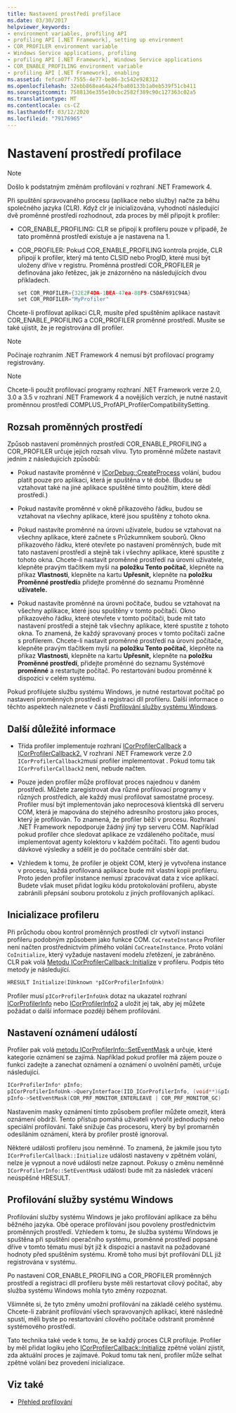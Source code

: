 ```yaml
---
title: Nastavení prostředí profilace
ms.date: 03/30/2017
helpviewer_keywords:
- environment variables, profiling API
- profiling API [.NET Framework], setting up environment
- COR_PROFILER environment variable
- Windows Service applications, profiling
- profiling API [.NET Framework], Windows Service applications
- COR_ENABLE_PROFILING environment variable
- profiling API [.NET Framework], enabling
ms.assetid: fefca07f-7555-4e77-be86-3c542e928312
ms.openlocfilehash: 32ebb868ea64a24fba80133b1a0eb539f51cb411
ms.sourcegitcommit: 7588136e355e10cbc2582f389c90c127363c02a5
ms.translationtype: MT
ms.contentlocale: cs-CZ
ms.lasthandoff: 03/12/2020
ms.locfileid: "79176965"
---
```

# <a name="setting-up-a-profiling-environment"></a>Nastavení prostředí profilace
> [!NOTE]
> Došlo k podstatným změnám profilování v rozhraní .NET Framework 4.  
  
 Při spuštění spravovaného procesu (aplikace nebo služby) načte za běhu společného jazyka (CLR). Když clr je inicializována, vyhodnotí následující dvě proměnné prostředí rozhodnout, zda proces by měl připojit k profiler:  
  
- COR_ENABLE_PROFILING: CLR se připojí k profileru pouze v případě, že tato proměnná prostředí existuje a je nastavena na 1.  
  
- COR_PROFILER: Pokud COR_ENABLE_PROFILING kontrola projde, CLR připojí k profiler, který má tento CLSID nebo ProgID, které musí být uloženy dříve v registru. Proměnná prostředí COR_PROFILER je definována jako řetězec, jak je znázorněno na následujících dvou příkladech.  
  
    ```cpp  
    set COR_PROFILER={32E2F4DA-1BEA-47ea-88F9-C5DAF691C94A}  
    set COR_PROFILER="MyProfiler"  
    ```  
  
 Chcete-li profilovat aplikaci CLR, musíte před spuštěním aplikace nastavit COR_ENABLE_PROFILING a COR_PROFILER proměnné prostředí. Musíte se také ujistit, že je registrována dll profiler.  
  
> [!NOTE]
> Počínaje rozhraním .NET Framework 4 nemusí být profilovací programy registrovány.  
  
> [!NOTE]
> Chcete-li použít profilovací programy rozhraní .NET Framework verze 2.0, 3.0 a 3.5 v rozhraní .NET Framework 4 a novějších verzích, je nutné nastavit proměnnou prostředí COMPLUS_ProfAPI_ProfilerCompatibilitySetting.  
  
## <a name="environment-variable-scope"></a>Rozsah proměnných prostředí  
 Způsob nastavení proměnných prostředí COR_ENABLE_PROFILING a COR_PROFILER určuje jejich rozsah vlivu. Tyto proměnné můžete nastavit jedním z následujících způsobů:  
  
- Pokud nastavíte proměnné v [ICorDebug::CreateProcess](../../../../docs/framework/unmanaged-api/debugging/icordebug-createprocess-method.md) volání, budou platit pouze pro aplikaci, která je spuštěna v té době. (Budou se vztahovat také na jiné aplikace spuštěné tímto použitím, které dědí prostředí.)  
  
- Pokud nastavíte proměnné v okně příkazového řádku, budou se vztahovat na všechny aplikace, které jsou spuštěny z tohoto okna.  
  
- Pokud nastavíte proměnné na úrovni uživatele, budou se vztahovat na všechny aplikace, které začnete s Průzkumníkem souborů. Okno příkazového řádku, které otevřete po nastavení proměnných, bude mít tato nastavení prostředí a stejně tak i všechny aplikace, které spustíte z tohoto okna. Chcete-li nastavit proměnné prostředí na úrovni uživatele, klepněte pravým tlačítkem myši na **položku Tento počítač**, klepněte na příkaz **Vlastnosti**, klepněte na kartu **Upřesnit,** klepněte na **položku Proměnné prostředí**a přidejte proměnné do seznamu Proměnné **uživatele.**  
  
- Pokud nastavíte proměnné na úrovni počítače, budou se vztahovat na všechny aplikace, které jsou spuštěny v tomto počítači. Okno příkazového řádku, které otevřete v tomto počítači, bude mít tato nastavení prostředí a stejně tak všechny aplikace, které spustíte z tohoto okna. To znamená, že každý spravovaný proces v tomto počítači začne s profilerem. Chcete-li nastavit proměnné prostředí na úrovni počítače, klepněte pravým tlačítkem myši na **položku Tento počítač**, klepněte na příkaz **Vlastnosti**, klepněte na kartu **Upřesnit,** klepněte na **položku Proměnné prostředí**, přidejte proměnné do seznamu Systémové **proměnné** a restartujte počítač. Po restartování budou proměnné k dispozici v celém systému.  
  
 Pokud profilujete službu systému Windows, je nutné restartovat počítač po nastavení proměnných prostředí a registraci dll profileru. Další informace o těchto aspektech naleznete v části [Profilování služby systému Windows](#windows_service).  
  
## <a name="additional-considerations"></a>Další důležité informace  
  
- Třída profiler implementuje rozhraní [ICorProfilerCallback](icorprofilercallback-interface.md) a [ICorProfilerCallback2.](icorprofilercallback2-interface.md) V rozhraní .NET Framework verze 2.0 `ICorProfilerCallback2`musí profiler implementovat . Pokud tomu tak `ICorProfilerCallback2` není, nebude načten.  
  
- Pouze jeden profiler může profilovat proces najednou v daném prostředí. Můžete zaregistrovat dva různé profilovací programy v různých prostředích, ale každý musí profilovat samostatné procesy. Profiler musí být implementován jako neprocesová klientská dll serveru COM, která je mapována do stejného adresního prostoru jako proces, který je profilován. To znamená, že profiler běží v procesu. Rozhraní .NET Framework nepodporuje žádný jiný typ serveru COM. Například pokud profiler chce sledovat aplikace ze vzdáleného počítače, musí implementovat agenty kolektoru v každém počítači. Tito agenti budou dávkové výsledky a sdělit je do počítače centrální sběr dat.  
  
- Vzhledem k tomu, že profiler je objekt COM, který je vytvořena instance v procesu, každá profilovaná aplikace bude mít vlastní kopii profileru. Proto jeden profiler instance nemusí zpracovávat data z více aplikací. Budete však muset přidat logiku kódu protokolování profileru, abyste zabránili přepsání souboru protokolu z jiných profilovaných aplikací.  
  
## <a name="initializing-the-profiler"></a>Inicializace profileru  
 Při průchodu obou kontrol proměnných prostředí clr vytvoří instanci profileru podobným způsobem jako funkce COM. `CoCreateInstance` Profiler není načten prostřednictvím přímého volání `CoCreateInstance`. Proto volání `CoInitialize`, který vyžaduje nastavení modelu zřetězení, je zabráněno. CLR pak volá [Metodu ICorProfilerCallback::Initialize](icorprofilercallback-initialize-method.md) v profileru. Podpis této metody je následující.  
  
```cpp  
HRESULT Initialize(IUnknown *pICorProfilerInfoUnk)  
```  
  
 Profiler musí `pICorProfilerInfoUnk` dotaz na ukazatel rozhraní [ICorProfilerInfo](icorprofilerinfo-interface.md) nebo [ICorProfilerInfo2](icorprofilerinfo2-interface.md) a uložit jej tak, aby jej můžete požádat o další informace později během profilování.  
  
## <a name="setting-event-notifications"></a>Nastavení oznámení událostí  
 Profiler pak volá [metodu ICorProfilerInfo::SetEventMask](icorprofilerinfo-seteventmask-method.md) a určuje, které kategorie oznámení se zajímá. Například pokud profiler má zájem pouze o funkci zadejte a zanechat oznámení a oznámení o uvolnění paměti, určuje následující.  
  
```cpp  
ICorProfilerInfo* pInfo;  
pICorProfilerInfoUnk->QueryInterface(IID_ICorProfilerInfo, (void**)&pInfo);  
pInfo->SetEventMask(COR_PRF_MONITOR_ENTERLEAVE | COR_PRF_MONITOR_GC)  
```  
  
 Nastavením masky oznámení tímto způsobem profiler můžete omezit, která oznámení obdrží. Tento přístup pomáhá uživateli vytvořit jednoduchý nebo speciální profilování. Také snižuje čas procesoru, který by byl promarněn odesíláním oznámení, která by profiler prostě ignoroval.  
  
 Některé události profileru jsou neměnné. To znamená, že jakmile jsou tyto `ICorProfilerCallback::Initialize` události nastaveny v zpětném volání, nelze je vypnout a nové události nelze zapnout. Pokusy o změnu neměnné `ICorProfilerInfo::SetEventMask` události bude mít za následek vrácení neúspěšné HRESULT.  
  
<a name="windows_service"></a>
## <a name="profiling-a-windows-service"></a>Profilování služby systému Windows  
 Profilování služby systému Windows je jako profilování aplikace za běhu běžného jazyka. Obě operace profilování jsou povoleny prostřednictvím proměnných prostředí. Vzhledem k tomu, že služba systému Windows je spuštěna při spuštění operačního systému, proměnné prostředí popsané dříve v tomto tématu musí být již k dispozici a nastavit na požadované hodnoty před spuštěním systému. Kromě toho musí být profilování DLL již registrována v systému.  
  
 Po nastavení COR_ENABLE_PROFILING a COR_PROFILER proměnných prostředí a registraci dll profileru byste měli restartovat cílový počítač, aby služba systému Windows mohla tyto změny rozpoznat.  
  
 Všimněte si, že tyto změny umožní profilování na základě celého systému. Chcete-li zabránit profilování všech spravovaných aplikací, které následně spustí, měli byste po restartování cílového počítače odstranit proměnné systémového prostředí.  
  
 Tato technika také vede k tomu, že se každý proces CLR profiluje. Profiler by měl přidat logiku jeho [ICorProfilerCallback::Initialize](icorprofilercallback-initialize-method.md) zpětné volání zjistit, zda aktuální proces je zajímavé. Pokud tomu tak není, profiler může selhat zpětné volání bez provedení inicializace.  
  
## <a name="see-also"></a>Viz také

- [Přehled profilování](profiling-overview.md)
